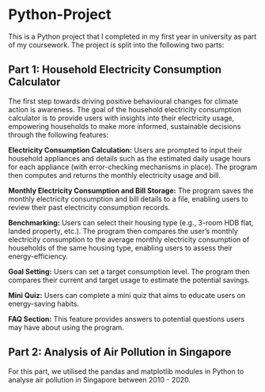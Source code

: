 # Python-Project

This is a Python project that I completed in my first year in university as part of my coursework. The project is split into the following two parts:

## Part 1: Household Electricity Consumption Calculator
The first step towards driving positive behavioural changes for climate action is awareness. The goal of the household electricity consumption calculator is to provide users with insights into their electricity usage, empowering households to make more informed, sustainable decisions through the following features:

**Electricity Consumption Calculation:** Users are prompted to input their household appliances and details such as the estimated daily usage hours for each appliance (with error-checking mechanisms in place). The program then computes and returns the monthly electricity usage and bill.

**Monthly Electricity Consumption and Bill Storage:** The program saves the monthly electricity consumption and bill details to a file, enabling users to review their past electricity consumption records.

**Benchmarking:** Users can select their housing type (e.g., 3-room HDB flat, landed property, etc.). The program then compares the user’s monthly electricity consumption to the average monthly electricity consumption of households of the same housing type, enabling users to assess their energy-efficiency.

**Goal Setting:** Users can set a target consumption level. The program then compares their current and target usage to estimate the potential savings.

**Mini Quiz:** Users can complete a mini quiz that aims to educate users on energy-saving habits.

**FAQ Section:** This feature provides answers to potential questions users may have about using the program.

## Part 2: Analysis of Air Pollution in Singapore
For this part, we utilised the pandas and matplotlib modules in Python to analyse air pollution in Singapore between 2010 - 2020.
